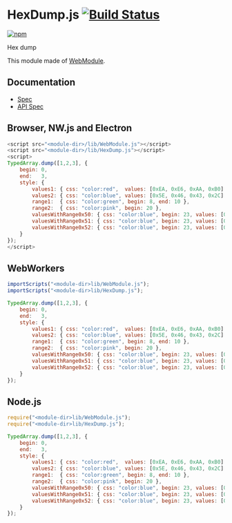 # HexDump.js [![Build Status](https://travis-ci.org/uupaa/HexDump.js.svg)](https://travis-ci.org/uupaa/HexDump.js)

[![npm](https://nodei.co/npm/uupaa.hexdump.js.svg?downloads=true&stars=true)](https://nodei.co/npm/uupaa.hexdump.js/)

Hex dump

This module made of [WebModule](https://github.com/uupaa/WebModule).

## Documentation
- [Spec](https://github.com/uupaa/HexDump.js/wiki/)
- [API Spec](https://github.com/uupaa/HexDump.js/wiki/HexDump)

## Browser, NW.js and Electron

```js
<script src="<module-dir>/lib/WebModule.js"></script>
<script src="<module-dir>/lib/HexDump.js"></script>
<script>
TypedArray.dump([1,2,3], {
    begin: 0,
    end:   3,
    style: {
        values1: { css: "color:red",  values: [0xEA, 0xE6, 0xAA, 0xB0] },
        values2: { css: "color:blue", values: [0x5E, 0x46, 0x43, 0x2C] },
        range1:  { css: "color:green", begin: 8, end: 10 },
        range2:  { css: "color:pink", begin: 20 },
        valuesWithRange0x50: { css: "color:blue", begin: 23, values: [0x50] },
        valuesWithRange0x51: { css: "color:blue", begin: 23, values: [0x51] },
        valuesWithRange0x52: { css: "color:blue", begin: 23, values: [0x52] },
    }
});
</script>
```

## WebWorkers

```js
importScripts("<module-dir>lib/WebModule.js");
importScripts("<module-dir>lib/HexDump.js");

TypedArray.dump([1,2,3], {
    begin: 0,
    end:   3,
    style: {
        values1: { css: "color:red",  values: [0xEA, 0xE6, 0xAA, 0xB0] },
        values2: { css: "color:blue", values: [0x5E, 0x46, 0x43, 0x2C] },
        range1:  { css: "color:green", begin: 8, end: 10 },
        range2:  { css: "color:pink", begin: 20 },
        valuesWithRange0x50: { css: "color:blue", begin: 23, values: [0x50] },
        valuesWithRange0x51: { css: "color:blue", begin: 23, values: [0x51] },
        valuesWithRange0x52: { css: "color:blue", begin: 23, values: [0x52] },
    }
});
```

## Node.js

```js
require("<module-dir>lib/WebModule.js");
require("<module-dir>lib/HexDump.js");

TypedArray.dump([1,2,3], {
    begin: 0,
    end:   3,
    style: {
        values1: { css: "color:red",  values: [0xEA, 0xE6, 0xAA, 0xB0] },
        values2: { css: "color:blue", values: [0x5E, 0x46, 0x43, 0x2C] },
        range1:  { css: "color:green", begin: 8, end: 10 },
        range2:  { css: "color:pink", begin: 20 },
        valuesWithRange0x50: { css: "color:blue", begin: 23, values: [0x50] },
        valuesWithRange0x51: { css: "color:blue", begin: 23, values: [0x51] },
        valuesWithRange0x52: { css: "color:blue", begin: 23, values: [0x52] },
    }
});
```

